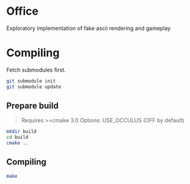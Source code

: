Office
===
Exploratory implementation of fake ascii rendering and gameplay

# Compiling
Fetch submodules first.
```bash
git submodule init
git submodule update
```

## Prepare build
> Requires >=cmake 3.0
> Options:
> USE_OCCULUS (OFF by default)

```bash
mkdir build
cd build
cmake ..
```

## Compiling
```bash
make
```
